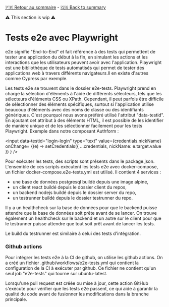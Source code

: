 [🇫🇷 Retour au sommaire](../../Readme.md) - [🇬🇧 Back to summary](../Index/en.md)

⚠️ This section is wip ⚠️

# Tests e2e avec Playwright

e2e signifie "End-to-End" et fait référence à des tests qui permettent de tester une application du début à la fin, en simulant les actions et les interactions que les utilisateurs peuvent avoir avec l'application. Playwright est une bibliothèque de tests automatisés qui permet de tester des applications web à travers différents navigateurs.Il en existe d'autres comme Cypress par exemple.

Les tests e2e se trouvent dans le dossier e2e-tests.
Playwright prend en charge la sélection d'éléments à l'aide de différents sélecteurs, tels que les sélecteurs d'éléments CSS ou XPath. Cependant, il peut parfois être difficile de sélectionner des éléments spécifiques, surtout si l'application utilise beaucoup d'éléments avec des noms de classe ou des identifiants génériques.
C'est pourquoi nous avons préféré utilisé l'attribut "data-testid". En ajoutant cet attribut à des éléments HTML, il est possible de les identifier de manière unique et de les sélectionner facilement pour les tests Playwright. Exemple dans notre composant Authform :

<input
data-testid="login-login"
type="text"
value={credentials.nickName}
onChange= {(e) =>
setCredentials({ ...credentials, nickName: e.target.value })
}
/>

Pour exécuter les tests, des scripts sont présents dans le package.json.
L'ensemble de ces scripts exécutent les tests e2e avec docker-compose, un fichier docker-compose.e2e-tests.yml est utilisé.
Il contient 4 services :

- une base de données postgresql buildé depuis une image alpine,
- un client react buildé depuis le dossier client du repos,
- un backend nodejs buildé depuis le dossier server du repo,
- un testrunner buildé depuis le dossier testrunner du repo.

Il y a un healthcheck sur la base de données pour que le backend puisse attendre que la base de données soit prête avant de se lancer.
On trouve également un healthcheck sur le backend et un autre sur le client pour que le testrunner puisse attendre que tout soit prêt avant de lancer les tests.

Le build du testrunner est similaire à celui des tests d'intégration.

### Github actions

Pour intégrer les tests e2e à la CI de github, on utilise les github actions.
On a créé un fichier .github/workflows/e2e-tests.yml qui contient la configuration de la CI à exécuter par github.
Ce fichier ne contient qu'un seul job "e2e-tests" qui tourne sur ubuntu-latest.

Lorsqu'une pull request est créée ou mise à jour, cette action GitHub s'exécute pour vérifier que les tests e2e
passent, ce qui aide à garantir la qualité du code avant de fusionner les modifications dans la branche principale.